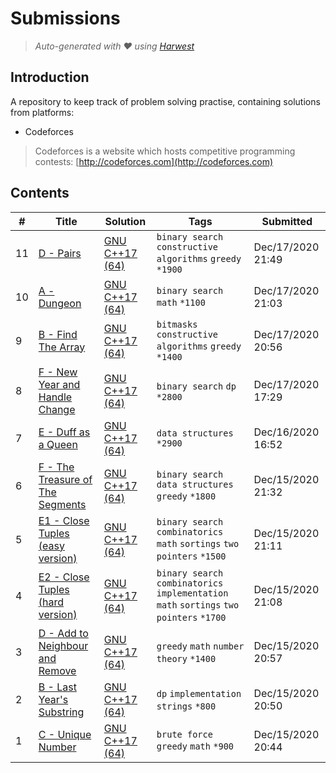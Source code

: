 Submissions
======================
> *Auto-generated with ❤ using [Harwest](https://github.com/nileshsah/harwest-tool)*

## Introduction

A repository to keep track of problem solving practise, containing solutions from platforms:
* Codeforces
> Codeforces is a website which hosts competitive programming contests: [http://codeforces.com](http://codeforces.com)

## Contents

| # | Title | Solution | Tags | Submitted |
|---| ----- | -------- | ---- | --------- |
11 | [D - Pairs](https://codeforces.com/contest/1463/problem/D) | [GNU C++17 (64)](./codeforces/1463/D.cpp) | `binary search` `constructive algorithms` `greedy` `*1900` | Dec/17/2020 21:49 | 
10 | [A - Dungeon](https://codeforces.com/contest/1463/problem/A) | [GNU C++17 (64)](./codeforces/1463/A.cpp) | `binary search` `math` `*1100` | Dec/17/2020 21:03 | 
9 | [B - Find The Array](https://codeforces.com/contest/1463/problem/B) | [GNU C++17 (64)](./codeforces/1463/B.cpp) | `bitmasks` `constructive algorithms` `greedy` `*1400` | Dec/17/2020 20:56 | 
8 | [F - New Year and Handle Change](https://codeforces.com/contest/1279/problem/F) | [GNU C++17 (64)](./codeforces/1279/F.cpp) | `binary search` `dp` `*2800` | Dec/17/2020 17:29 | 
7 | [E - Duff as a Queen](https://codeforces.com/contest/587/problem/E) | [GNU C++17 (64)](./codeforces/587/E.cpp) | `data structures` `*2900` | Dec/16/2020 16:52 | 
6 | [F - The Treasure of The Segments](https://codeforces.com/contest/1462/problem/F) | [GNU C++17 (64)](./codeforces/1462/F.cpp) | `binary search` `data structures` `greedy` `*1800` | Dec/15/2020 21:32 | 
5 | [E1 - Close Tuples (easy version)](https://codeforces.com/contest/1462/problem/E1) | [GNU C++17 (64)](./codeforces/1462/E1.cpp) | `binary search` `combinatorics` `math` `sortings` `two pointers` `*1500` | Dec/15/2020 21:11 | 
4 | [E2 - Close Tuples (hard version)](https://codeforces.com/contest/1462/problem/E2) | [GNU C++17 (64)](./codeforces/1462/E2.cpp) | `binary search` `combinatorics` `implementation` `math` `sortings` `two pointers` `*1700` | Dec/15/2020 21:08 | 
3 | [D - Add to Neighbour and Remove](https://codeforces.com/contest/1462/problem/D) | [GNU C++17 (64)](./codeforces/1462/D.cpp) | `greedy` `math` `number theory` `*1400` | Dec/15/2020 20:57 | 
2 | [B - Last Year's Substring](https://codeforces.com/contest/1462/problem/B) | [GNU C++17 (64)](./codeforces/1462/B.cpp) | `dp` `implementation` `strings` `*800` | Dec/15/2020 20:50 | 
1 | [C - Unique Number](https://codeforces.com/contest/1462/problem/C) | [GNU C++17 (64)](./codeforces/1462/C.cpp) | `brute force` `greedy` `math` `*900` | Dec/15/2020 20:44 | 